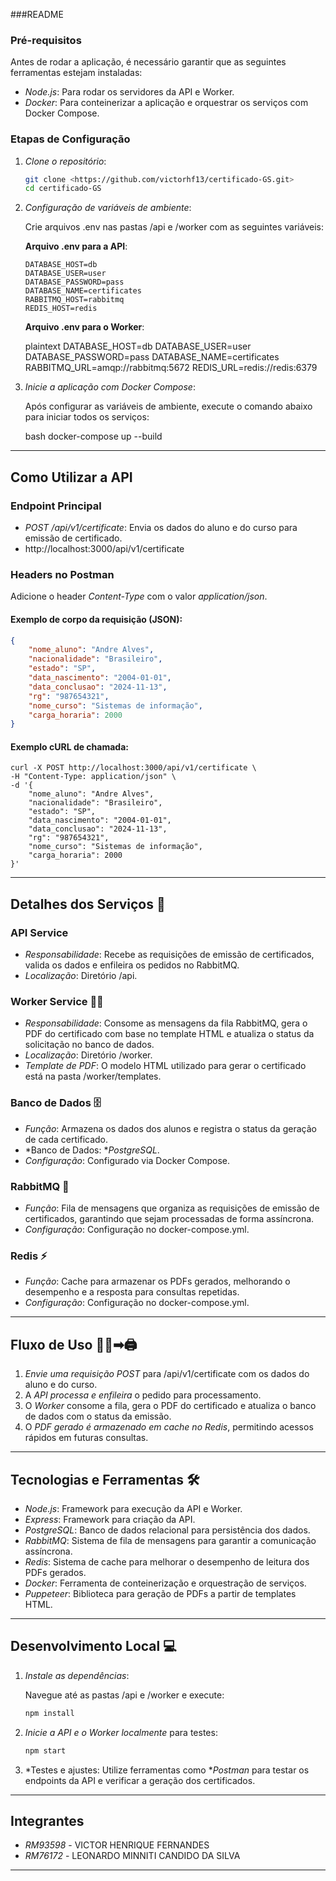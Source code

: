 ###README

### Pré-requisitos

Antes de rodar a aplicação, é necessário garantir que as seguintes ferramentas estejam instaladas:

- *Node.js*: Para rodar os servidores da API e Worker.
- *Docker*: Para conteinerizar a aplicação e orquestrar os serviços com Docker Compose.

### Etapas de Configuração

1. *Clone o repositório*:

   ```bash
   git clone <https://github.com/victorhf13/certificado-GS.git>
   cd certificado-GS
   ```

2. *Configuração de variáveis de ambiente*:

   Crie arquivos .env nas pastas /api e /worker com as seguintes variáveis:

   **Arquivo .env para a API**:

   ```plaintext
   DATABASE_HOST=db
   DATABASE_USER=user
   DATABASE_PASSWORD=pass
   DATABASE_NAME=certificates
   RABBITMQ_HOST=rabbitmq
   REDIS_HOST=redis
   ```

   **Arquivo .env para o Worker**:

   plaintext
   DATABASE_HOST=db
   DATABASE_USER=user
   DATABASE_PASSWORD=pass
   DATABASE_NAME=certificates
   RABBITMQ_URL=amqp://rabbitmq:5672
   REDIS_URL=redis://redis:6379
   

3. *Inicie a aplicação com Docker Compose*:

   Após configurar as variáveis de ambiente, execute o comando abaixo para iniciar todos os serviços:

   bash
   docker-compose up --build
   

---

## Como Utilizar a API

### Endpoint Principal

- *POST /api/v1/certificate*: Envia os dados do aluno e do curso para emissão de certificado.
- http://localhost:3000/api/v1/certificate


### Headers no Postman

Adicione o header *Content-Type* com o valor *application/json*.

#### Exemplo de corpo da requisição (JSON):


```json
{
    "nome_aluno": "Andre Alves",
    "nacionalidade": "Brasileiro",
    "estado": "SP",
    "data_nascimento": "2004-01-01",
    "data_conclusao": "2024-11-13",
    "rg": "987654321",
    "nome_curso": "Sistemas de informação",
    "carga_horaria": 2000
}
```

#### Exemplo cURL de chamada:
```curl
curl -X POST http://localhost:3000/api/v1/certificate \
-H "Content-Type: application/json" \
-d '{
    "nome_aluno": "Andre Alves",
    "nacionalidade": "Brasileiro",
    "estado": "SP",
    "data_nascimento": "2004-01-01",
    "data_conclusao": "2024-11-13",
    "rg": "987654321",
    "nome_curso": "Sistemas de informação",
    "carga_horaria": 2000
}'
```
---

## Detalhes dos Serviços 📡

### API Service

- *Responsabilidade*: Recebe as requisições de emissão de certificados, valida os dados e enfileira os pedidos no RabbitMQ.
- *Localização*: Diretório /api.

### Worker Service 👨‍🏭

- *Responsabilidade*: Consome as mensagens da fila RabbitMQ, gera o PDF do certificado com base no template HTML e atualiza o status da solicitação no banco de dados.
- *Localização*: Diretório /worker.
- *Template de PDF*: O modelo HTML utilizado para gerar o certificado está na pasta /worker/templates.

### Banco de Dados 🗄

- *Função*: Armazena os dados dos alunos e registra o status da geração de cada certificado.
- *Banco de Dados: **PostgreSQL*.
- *Configuração*: Configurado via Docker Compose.

### RabbitMQ 🐰

- *Função*: Fila de mensagens que organiza as requisições de emissão de certificados, garantindo que sejam processadas de forma assíncrona.
- *Configuração*: Configuração no docker-compose.yml.

### Redis ⚡

- *Função*: Cache para armazenar os PDFs gerados, melhorando o desempenho e a resposta para consultas repetidas.
- *Configuração*: Configuração no docker-compose.yml.

---

## Fluxo de Uso 🚶‍♀➡🖨

1. *Envie uma requisição POST* para /api/v1/certificate com os dados do aluno e do curso.
2. A *API processa e enfileira* o pedido para processamento.
3. O *Worker* consome a fila, gera o PDF do certificado e atualiza o banco de dados com o status da emissão.
4. O *PDF gerado é armazenado em cache no Redis*, permitindo acessos rápidos em futuras consultas.

---

## Tecnologias e Ferramentas 🛠

- *Node.js*: Framework para execução da API e Worker.
- *Express*: Framework para criação da API.
- *PostgreSQL*: Banco de dados relacional para persistência dos dados.
- *RabbitMQ*: Sistema de fila de mensagens para garantir a comunicação assíncrona.
- *Redis*: Sistema de cache para melhorar o desempenho de leitura dos PDFs gerados.
- *Docker*: Ferramenta de conteinerização e orquestração de serviços.
- *Puppeteer*: Biblioteca para geração de PDFs a partir de templates HTML.

---

## Desenvolvimento Local 💻

1. *Instale as dependências*:

   Navegue até as pastas /api e /worker e execute:

   ```bash
   npm install
   ```

2. *Inicie a API e o Worker localmente* para testes:

   ```bash
   npm start
   ```

3. *Testes e ajustes: Utilize ferramentas como **Postman* para testar os endpoints da API e verificar a geração dos certificados.

---

## Integrantes

- *RM93598* - VICTOR HENRIQUE FERNANDES
- *RM76172* - LEONARDO MINNITI CANDIDO DA SILVA

---